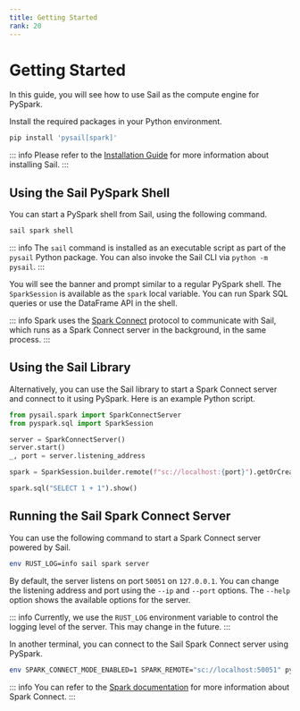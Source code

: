 ```yaml
---
title: Getting Started
rank: 20
---
```


# Getting Started

In this guide, you will see how to use Sail as the compute engine for PySpark.

Install the required packages in your Python environment.

```bash
pip install 'pysail[spark]'
```

::: info
Please refer to the [Installation Guide](/guide/installation/) for more information about installing Sail.
:::

## Using the Sail PySpark Shell

You can start a PySpark shell from Sail, using the following command.

```bash
sail spark shell
```

::: info
The `sail` command is installed as an executable script as part of the `pysail` Python package. You can also invoke the Sail CLI via `python -m pysail`.
:::

You will see the banner and prompt similar to a regular PySpark shell.
The `SparkSession` is available as the `spark` local variable.
You can run Spark SQL queries or use the DataFrame API in the shell.

::: info
Spark uses the [Spark Connect](https://spark.apache.org/docs/latest/spark-connect-overview.html) protocol to communicate with Sail, which runs as a Spark Connect server in the background, in the same process.
:::

## Using the Sail Library

Alternatively, you can use the Sail library to start a Spark Connect server and connect to it using PySpark.
Here is an example Python script.

```python
from pysail.spark import SparkConnectServer
from pyspark.sql import SparkSession

server = SparkConnectServer()
server.start()
_, port = server.listening_address

spark = SparkSession.builder.remote(f"sc://localhost:{port}").getOrCreate()

spark.sql("SELECT 1 + 1").show()
```

## Running the Sail Spark Connect Server

You can use the following command to start a Spark Connect server powered by Sail.

```bash
env RUST_LOG=info sail spark server
```

By default, the server listens on port `50051` on `127.0.0.1`. You can change the listening address and port using the
`--ip` and `--port` options.
The `--help` option shows the available options for the server.

::: info
Currently, we use the `RUST_LOG` environment variable to control the logging level of the server.
This may change in the future.
:::

In another terminal, you can connect to the Sail Spark Connect server using PySpark.

```bash
env SPARK_CONNECT_MODE_ENABLED=1 SPARK_REMOTE="sc://localhost:50051" pyspark
```

::: info
You can refer to the [Spark documentation](https://spark.apache.org/docs/latest/spark-connect-overview.html)
for more information about Spark Connect.
:::
